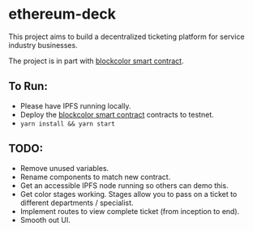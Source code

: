 # ethereum-deck

This project aims to build a decentralized ticketing platform for service industry businesses.

The project is in part with [blockcolor smart contract](https://github.com/brentkirkland/blockcolor).

## To Run:
* Please have IPFS running locally.
* Deploy the [blockcolor smart contract](https://github.com/brentkirkland/blockcolor) contracts to testnet.
* `yarn install && yarn start`

## TODO:
* Remove unused variables.
* Rename components to match new contract.
* Get an accessible IPFS node running so others can demo this.
* Get color stages working. Stages allow you to pass on a ticket to different departments / specialist.
* Implement routes to view complete ticket (from inception to end).
* Smooth out UI.
